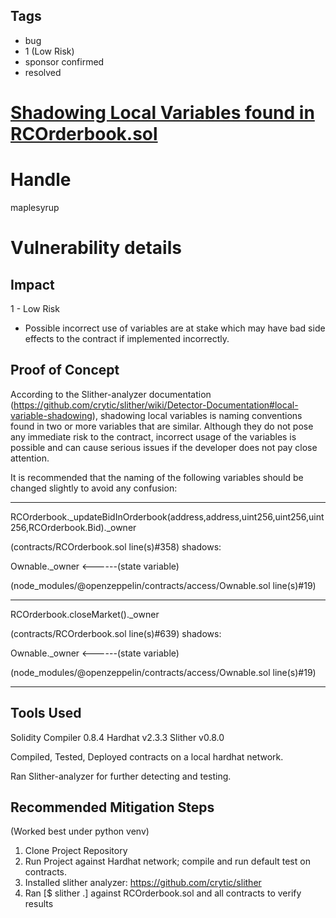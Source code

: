 ## Tags

- bug
- 1 (Low Risk)
- sponsor confirmed
- resolved

# [Shadowing Local Variables found in RCOrderbook.sol](https://github.com/code-423n4/2021-06-realitycards-findings/issues/124) 

# Handle

maplesyrup


# Vulnerability details

## Impact
1 - Low Risk
   - Possible incorrect use of variables are at stake which may have bad side effects to the contract if implemented incorrectly.

## Proof of Concept

According to the Slither-analyzer documentation (https://github.com/crytic/slither/wiki/Detector-Documentation#local-variable-shadowing), shadowing local variables is naming conventions found in two or more variables that are similar. Although they do not pose any immediate risk to the contract, incorrect usage of the variables is possible and can cause serious issues if the developer does not pay close attention. 

It is recommended that the naming of the following variables should be changed slightly to avoid any confusion:

 -------------------------------------------------------------------

RCOrderbook._updateBidInOrderbook(address,address,uint256,uint256,uint256,RCOrderbook.Bid)._owner 

(contracts/RCOrderbook.sol line(s)#358) shadows:

Ownable._owner <------(state variable)

(node_modules/@openzeppelin/contracts/access/Ownable.sol line(s)#19) 

 -------------------------------------------------------------------

RCOrderbook.closeMarket()._owner 

(contracts/RCOrderbook.sol line(s)#639) shadows:

Ownable._owner <------(state variable)

(node_modules/@openzeppelin/contracts/access/Ownable.sol line(s)#19)

 -------------------------------------------------------------------

## Tools Used

Solidity Compiler 0.8.4
Hardhat v2.3.3
Slither v0.8.0

Compiled, Tested, Deployed contracts on a local hardhat network.

Ran Slither-analyzer for further detecting and testing.

## Recommended Mitigation Steps

(Worked best under python venv)
1. Clone Project Repository
2. Run Project against Hardhat network;
   compile and run default test on contracts.
3. Installed slither analyzer:
  https://github.com/crytic/slither
4. Ran [$ slither .] against RCOrderbook.sol and all contracts to verify results

